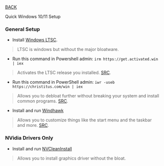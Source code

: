 
[BACK](..)

Quick Windows 10/11 Setup

### General Setup
- Install [Windows LTSC](https://massgrave.dev/windows_ltsc_links).
> LTSC is windows but without the major bloatware.
- Run this command in Powershell admin: ```irm https://get.activated.win | iex```
> Activates the LTSC release you installed. [SRC](https://github.com/massgravel/Microsoft-Activation-Scripts).
- Run this command in PowerShell admin: ```iwr -useb https://christitus.com/win | iex```
> Allows you to debloat further without breaking your system and install common programs. [SRC](https://github.com/ChrisTitusTech/winutil).
- Install and run [Windhawk](https://windhawk.net)
> Allows you to customize things like the start menu and the taskbar and more. [SRC](https://github.com/ramensoftware/windhawk).

### NVidia Drivers Only
- Install and run [NVCleanInstall](https://www.techpowerup.com/download/techpowerup-nvcleanstall)
> Allows you to install graphics driver without the bloat.